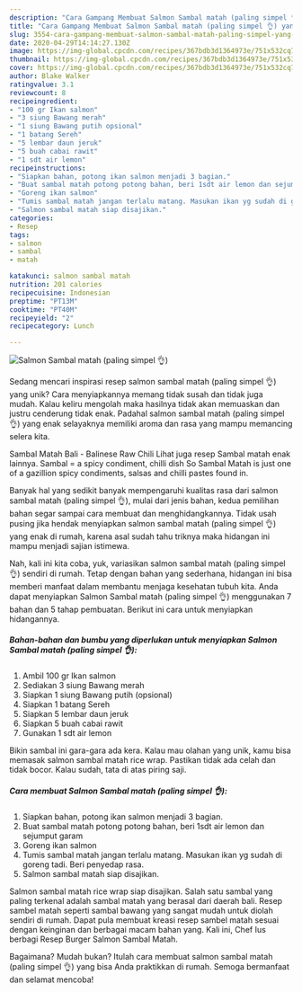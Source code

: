 ```yaml
---
description: "Cara Gampang Membuat Salmon Sambal matah (paling simpel 👌) yang Enak"
title: "Cara Gampang Membuat Salmon Sambal matah (paling simpel 👌) yang Enak"
slug: 3554-cara-gampang-membuat-salmon-sambal-matah-paling-simpel-yang-enak
date: 2020-04-29T14:14:27.130Z
image: https://img-global.cpcdn.com/recipes/367bdb3d1364973e/751x532cq70/salmon-sambal-matah-paling-simpel-👌-foto-resep-utama.jpg
thumbnail: https://img-global.cpcdn.com/recipes/367bdb3d1364973e/751x532cq70/salmon-sambal-matah-paling-simpel-👌-foto-resep-utama.jpg
cover: https://img-global.cpcdn.com/recipes/367bdb3d1364973e/751x532cq70/salmon-sambal-matah-paling-simpel-👌-foto-resep-utama.jpg
author: Blake Walker
ratingvalue: 3.1
reviewcount: 8
recipeingredient:
- "100 gr Ikan salmon"
- "3 siung Bawang merah"
- "1 siung Bawang putih opsional"
- "1 batang Sereh"
- "5 lembar daun jeruk"
- "5 buah cabai rawit"
- "1 sdt air lemon"
recipeinstructions:
- "Siapkan bahan, potong ikan salmon menjadi 3 bagian."
- "Buat sambal matah potong potong bahan, beri 1sdt air lemon dan sejumput garam"
- "Goreng ikan salmon"
- "Tumis sambal matah jangan terlalu matang. Masukan ikan yg sudah di goreng tadi. Beri penyedap rasa."
- "Salmon sambal matah siap disajikan."
categories:
- Resep
tags:
- salmon
- sambal
- matah

katakunci: salmon sambal matah 
nutrition: 201 calories
recipecuisine: Indonesian
preptime: "PT13M"
cooktime: "PT40M"
recipeyield: "2"
recipecategory: Lunch

---
```



![Salmon Sambal matah (paling simpel 👌)](https://img-global.cpcdn.com/recipes/367bdb3d1364973e/751x532cq70/salmon-sambal-matah-paling-simpel-👌-foto-resep-utama.jpg)

Sedang mencari inspirasi resep salmon sambal matah (paling simpel 👌) yang unik? Cara menyiapkannya memang tidak susah dan tidak juga mudah. Kalau keliru mengolah maka hasilnya tidak akan memuaskan dan justru cenderung tidak enak. Padahal salmon sambal matah (paling simpel 👌) yang enak selayaknya memiliki aroma dan rasa yang mampu memancing selera kita.

Sambal Matah Bali - Balinese Raw Chili Lihat juga resep Sambal matah enak lainnya. Sambal = a spicy condiment, chilli dish So Sambal Matah is just one of a gazillion spicy condiments, salsas and chilli pastes found in.

Banyak hal yang sedikit banyak mempengaruhi kualitas rasa dari salmon sambal matah (paling simpel 👌), mulai dari jenis bahan, kedua pemilihan bahan segar sampai cara membuat dan menghidangkannya. Tidak usah pusing jika hendak menyiapkan salmon sambal matah (paling simpel 👌) yang enak di rumah, karena asal sudah tahu triknya maka hidangan ini mampu menjadi sajian istimewa.


Nah, kali ini kita coba, yuk, variasikan salmon sambal matah (paling simpel 👌) sendiri di rumah. Tetap dengan bahan yang sederhana, hidangan ini bisa memberi manfaat dalam membantu menjaga kesehatan tubuh kita. Anda dapat menyiapkan Salmon Sambal matah (paling simpel 👌) menggunakan 7 bahan dan 5 tahap pembuatan. Berikut ini cara untuk menyiapkan hidangannya.

<!--inarticleads1-->

##### Bahan-bahan dan bumbu yang diperlukan untuk menyiapkan Salmon Sambal matah (paling simpel 👌):

1. Ambil 100 gr Ikan salmon
1. Sediakan 3 siung Bawang merah
1. Siapkan 1 siung Bawang putih (opsional)
1. Siapkan 1 batang Sereh
1. Siapkan 5 lembar daun jeruk
1. Siapkan 5 buah cabai rawit
1. Gunakan 1 sdt air lemon


Bikin sambal ini gara-gara ada kera. Kalau mau olahan yang unik, kamu bisa memasak salmon sambal matah rice wrap. Pastikan tidak ada celah dan tidak bocor. Kalau sudah, tata di atas piring saji. 

<!--inarticleads2-->

##### Cara membuat Salmon Sambal matah (paling simpel 👌):

1. Siapkan bahan, potong ikan salmon menjadi 3 bagian.
1. Buat sambal matah potong potong bahan, beri 1sdt air lemon dan sejumput garam
1. Goreng ikan salmon
1. Tumis sambal matah jangan terlalu matang. Masukan ikan yg sudah di goreng tadi. Beri penyedap rasa.
1. Salmon sambal matah siap disajikan.


Salmon sambal matah rice wrap siap disajikan. Salah satu sambal yang paling terkenal adalah sambal matah yang berasal dari daerah bali. Resep sambel matah seperti sambal bawang yang sangat mudah untuk diolah sendiri di rumah. Dapat pula membuat kreasi resep sambel matah sesuai dengan keinginan dan berbagai macam bahan yang. Kali ini, Chef Ius berbagi Resep Burger Salmon Sambal Matah. 

Bagaimana? Mudah bukan? Itulah cara membuat salmon sambal matah (paling simpel 👌) yang bisa Anda praktikkan di rumah. Semoga bermanfaat dan selamat mencoba!
